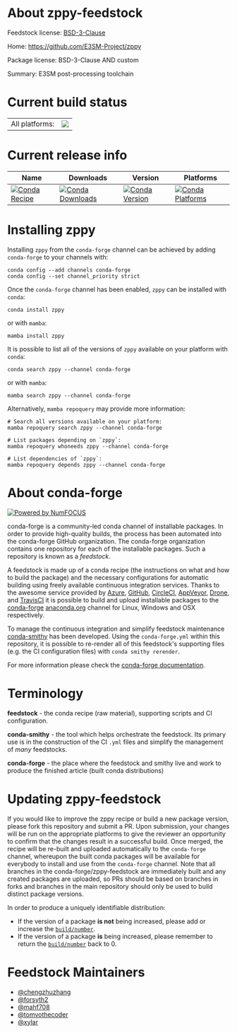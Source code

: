 About zppy-feedstock
====================

Feedstock license: [BSD-3-Clause](https://github.com/conda-forge/zppy-feedstock/blob/main/LICENSE.txt)

Home: https://github.com/E3SM-Project/zppy

Package license: BSD-3-Clause AND custom

Summary: E3SM post-processing toolchain

Current build status
====================


<table><tr><td>All platforms:</td>
    <td>
      <a href="https://dev.azure.com/conda-forge/feedstock-builds/_build/latest?definitionId=18638&branchName=main">
        <img src="https://dev.azure.com/conda-forge/feedstock-builds/_apis/build/status/zppy-feedstock?branchName=main">
      </a>
    </td>
  </tr>
</table>

Current release info
====================

| Name | Downloads | Version | Platforms |
| --- | --- | --- | --- |
| [![Conda Recipe](https://img.shields.io/badge/recipe-zppy-green.svg)](https://anaconda.org/conda-forge/zppy) | [![Conda Downloads](https://img.shields.io/conda/dn/conda-forge/zppy.svg)](https://anaconda.org/conda-forge/zppy) | [![Conda Version](https://img.shields.io/conda/vn/conda-forge/zppy.svg)](https://anaconda.org/conda-forge/zppy) | [![Conda Platforms](https://img.shields.io/conda/pn/conda-forge/zppy.svg)](https://anaconda.org/conda-forge/zppy) |

Installing zppy
===============

Installing `zppy` from the `conda-forge` channel can be achieved by adding `conda-forge` to your channels with:

```
conda config --add channels conda-forge
conda config --set channel_priority strict
```

Once the `conda-forge` channel has been enabled, `zppy` can be installed with `conda`:

```
conda install zppy
```

or with `mamba`:

```
mamba install zppy
```

It is possible to list all of the versions of `zppy` available on your platform with `conda`:

```
conda search zppy --channel conda-forge
```

or with `mamba`:

```
mamba search zppy --channel conda-forge
```

Alternatively, `mamba repoquery` may provide more information:

```
# Search all versions available on your platform:
mamba repoquery search zppy --channel conda-forge

# List packages depending on `zppy`:
mamba repoquery whoneeds zppy --channel conda-forge

# List dependencies of `zppy`:
mamba repoquery depends zppy --channel conda-forge
```


About conda-forge
=================

[![Powered by
NumFOCUS](https://img.shields.io/badge/powered%20by-NumFOCUS-orange.svg?style=flat&colorA=E1523D&colorB=007D8A)](https://numfocus.org)

conda-forge is a community-led conda channel of installable packages.
In order to provide high-quality builds, the process has been automated into the
conda-forge GitHub organization. The conda-forge organization contains one repository
for each of the installable packages. Such a repository is known as a *feedstock*.

A feedstock is made up of a conda recipe (the instructions on what and how to build
the package) and the necessary configurations for automatic building using freely
available continuous integration services. Thanks to the awesome service provided by
[Azure](https://azure.microsoft.com/en-us/services/devops/), [GitHub](https://github.com/),
[CircleCI](https://circleci.com/), [AppVeyor](https://www.appveyor.com/),
[Drone](https://cloud.drone.io/welcome), and [TravisCI](https://travis-ci.com/)
it is possible to build and upload installable packages to the
[conda-forge](https://anaconda.org/conda-forge) [anaconda.org](https://anaconda.org/)
channel for Linux, Windows and OSX respectively.

To manage the continuous integration and simplify feedstock maintenance
[conda-smithy](https://github.com/conda-forge/conda-smithy) has been developed.
Using the ``conda-forge.yml`` within this repository, it is possible to re-render all of
this feedstock's supporting files (e.g. the CI configuration files) with ``conda smithy rerender``.

For more information please check the [conda-forge documentation](https://conda-forge.org/docs/).

Terminology
===========

**feedstock** - the conda recipe (raw material), supporting scripts and CI configuration.

**conda-smithy** - the tool which helps orchestrate the feedstock.
                   Its primary use is in the construction of the CI ``.yml`` files
                   and simplify the management of *many* feedstocks.

**conda-forge** - the place where the feedstock and smithy live and work to
                  produce the finished article (built conda distributions)


Updating zppy-feedstock
=======================

If you would like to improve the zppy recipe or build a new
package version, please fork this repository and submit a PR. Upon submission,
your changes will be run on the appropriate platforms to give the reviewer an
opportunity to confirm that the changes result in a successful build. Once
merged, the recipe will be re-built and uploaded automatically to the
`conda-forge` channel, whereupon the built conda packages will be available for
everybody to install and use from the `conda-forge` channel.
Note that all branches in the conda-forge/zppy-feedstock are
immediately built and any created packages are uploaded, so PRs should be based
on branches in forks and branches in the main repository should only be used to
build distinct package versions.

In order to produce a uniquely identifiable distribution:
 * If the version of a package **is not** being increased, please add or increase
   the [``build/number``](https://docs.conda.io/projects/conda-build/en/latest/resources/define-metadata.html#build-number-and-string).
 * If the version of a package **is** being increased, please remember to return
   the [``build/number``](https://docs.conda.io/projects/conda-build/en/latest/resources/define-metadata.html#build-number-and-string)
   back to 0.

Feedstock Maintainers
=====================

* [@chengzhuzhang](https://github.com/chengzhuzhang/)
* [@forsyth2](https://github.com/forsyth2/)
* [@mahf708](https://github.com/mahf708/)
* [@tomvothecoder](https://github.com/tomvothecoder/)
* [@xylar](https://github.com/xylar/)


<!-- dummy commit to enable rerendering -->

